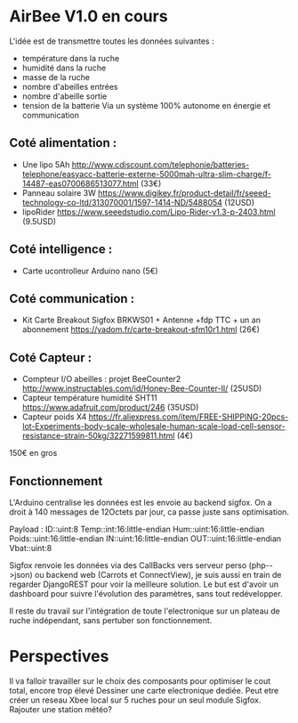 ﻿# AirBee V1.0 en cours

L'idée est de transmettre toutes les données suivantes :
- température dans la ruche
- humidité dans la ruche
- masse de la ruche
- nombre d'abeilles entrées
- nombre d'abeille sortie
- tension de la batterie
Via un système 100% autonome en énergie et communication
	
## Coté alimentation : 
- Une lipo 5Ah <http://www.cdiscount.com/telephonie/batteries-telephone/easyacc-batterie-externe-5000mah-ultra-slim-charge/f-14487-eas0700686513077.html> (33€)
- Panneau solaire 3W <https://www.digikey.fr/product-detail/fr/seeed-technology-co-ltd/313070001/1597-1414-ND/5488054> (12USD)
- lipoRider <https://www.seeedstudio.com/Lipo-Rider-v1.3-p-2403.html> (9.5USD)

## Coté intelligence :
- Carte ucontrolleur Arduino nano (5€)

## Coté communication :
- Kit Carte Breakout Sigfox BRKWS01 + Antenne +fdp TTC + un an abonnement <https://yadom.fr/carte-breakout-sfm10r1.html> (26€)

## Coté Capteur :
- Compteur I/O abeilles : projet BeeCounter2 <http://www.instructables.com/id/Honey-Bee-Counter-II/> (25USD)
- Capteur température humidité SHT11 <https://www.adafruit.com/product/246> (35USD)
- Capteur poids X4 <https://fr.aliexpress.com/item/FREE-SHIPPING-20pcs-lot-Experiments-body-scale-wholesale-human-scale-load-cell-sensor-resistance-strain-50kg/32271599811.html> (4€)
  
150€ en gros

## Fonctionnement
L'Arduino centralise les données est les envoie au backend sigfox. On a droit à 140 messages de 12Octets par jour, ca passe juste sans optimisation.

Payload : 
	ID::uint:8 Temp::int:16:little-endian Hum::uint:16:little-endian Poids::uint:16:little-endian IN::uint:16:little-endian OUT::uint:16:little-endian Vbat::uint:8

Sigfox renvoie les données via des CallBacks vers serveur perso (php-->json) ou backend web (Carrots et ConnectView), je suis aussi en train de regarder DjangoREST pour voir la meilleure solution.
Le but est d'avoir un dashboard pour suivre l'évolution des paramètres, sans tout redévelopper.

Il reste du travail sur l'intégration de toute l'electronique sur un plateau de ruche indépendant, sans pertuber son fonctionnement.


# Perspectives
Il va falloir travailler sur le choix des composants pour optimiser le cout total, encore trop élevé
Dessiner une carte electronique dediée.
Peut etre créer un reseau Xbee local sur 5 ruches pour un seul module Sigfox.
Rajouter une station météo?

